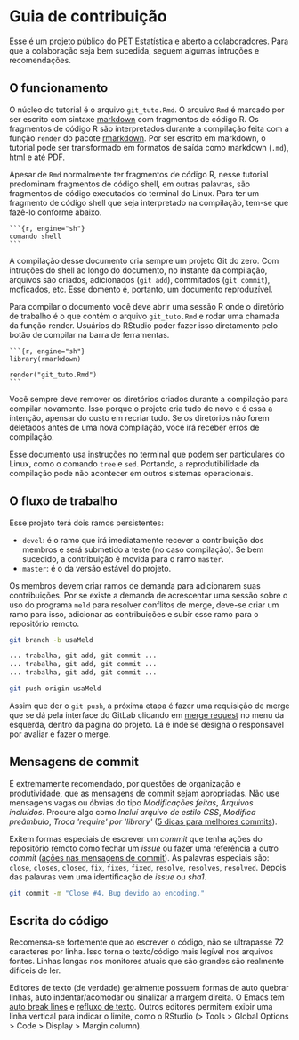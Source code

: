 Guia de contribuição
====================

Esse é um projeto público do PET Estatística e aberto a
colaboradores. Para que a colaboração seja bem sucedida, seguem algumas
intruções e recomendações.

## O funcionamento

O núcleo do tutorial é o arquivo `git_tuto.Rmd`. O arquivo `Rmd` é
marcado por ser escrito com sintaxe [markdown][] com fragmentos de
código R. Os fragmentos de código R são interpretados durante a
compilação feita com a função `render` do pacote [rmarkdown][]. Por ser
escrito em markdown, o tutorial pode ser transformado em formatos de
saída como markdown (`.md`), html e até PDF.

Apesar de `Rmd` normalmente ter fragmentos de código R, nesse tutorial
predominam fragmentos de código shell, em outras palavras, são
fragmentos de código executados do terminal do Linux. Para ter um
fragmento de código shell que seja interpretado na compilação, tem-se
que fazê-lo conforme abaixo.

    ```{r, engine="sh"}
    comando shell
    ```

A compilação desse documento cria sempre um projeto Git do zero. Com
intruções do shell ao longo do documento, no instante da compilação,
arquivos são criados, adicionados (`git add`), commitados (`git
commit`), moficados, etc. Esse domento é, portanto, um documento
reproduzível.

Para compilar o documento você deve abrir uma sessão R onde o diretório
de trabalho é o que contém o arquivo `git_tuto.Rmd` e rodar uma chamada
da função render. Usuários do RStudio poder fazer isso diretamento pelo
botão de compilar na barra de ferramentas.

    ```{r, engine="sh"}
    library(rmarkdown)

    render("git_tuto.Rmd")
    ```

Você sempre deve remover os diretórios criados durante a compilação para
compilar novamente. Isso porque o projeto cria tudo de novo e é essa a
intenção, apensar do custo em recriar tudo. Se os diretórios não forem
deletados antes de uma nova compilação, você irá receber erros de
compilação.

Esse documento usa instruções no terminal que podem ser particulares do
Linux, como o comando `tree` e `sed`. Portando, a reprodutibilidade da
compilação pode não acontecer em outros sistemas operacionais.

## O fluxo de trabalho

Esse projeto terá dois ramos persistentes:

  * `devel`: é o ramo que irá imediatamente recever a contribuição dos
    membros e será submetido a teste (no caso compilação). Se bem
    sucedido, a contribuição é movida para o ramo `master`.
  * `master`: é o da versão estável do projeto.

Os membros devem criar ramos de demanda para adicionarem suas
contribuições. Por se existe a demanda de acrescentar uma sessão sobre o
uso do programa `meld` para resolver conflitos de merge, deve-se criar
um ramo para isso, adicionar as contribuições e subir esse ramo para o
repositório remoto.

```sh
git branch -b usaMeld

... trabalha, git add, git commit ...
... trabalha, git add, git commit ...
... trabalha, git add, git commit ...

git push origin usaMeld
```

Assim que der o `git push`, a próxima etapa é fazer uma requisição de
merge que se dá pela interface do GitLab clicando em [merge request][]
no menu da esquerda, dentro da página do projeto. Lá é inde se designa o
responsável por avaliar e fazer o merge.

## Mensagens de commit

É extremamente recomendado, por questões de organização e produtividade,
que as mensagens de commit sejam apropriadas. Não use mensagens vagas ou
óbvias do tipo *Modificações feitas*, *Arquivos incluídos*. Procure algo
como *Incluí arquivo de estilo CSS*, *Modifica preâmbulo*, *Troca
'require' por 'library'* ([5 dicas para melhores commits][]).

Exitem formas especiais de escrever um *commit* que tenha ações do
repositório remoto como fechar um *issue* ou fazer uma referência a
outro *commit* ([ações nas mensagens de commit][]). As palavras
especiais são: `close`, `closes`, `closed`, `fix`, `fixes`, `fixed`,
`resolve`, `resolves`, `resolved`. Depois das palavras vem uma
identificação de *issue* ou *sha1*.

```sh
git commit -m "Close #4. Bug devido ao encoding."
```

## Escrita do código

Recomensa-se fortemente que ao escrever o código, não se ultrapasse 72
caracteres por linha. Isso torna o texto/código mais legível nos
arquivos fontes. Linhas longas nos monitores atuais que são grandes são
realmente difíceis de ler.

Editores de texto (de verdade) geralmente possuem formas de auto quebrar
linhas, auto indentar/acomodar ou sinalizar a margem direita. O Emacs
tem [auto break lines][] e [refluxo de texto][]. Outros editores
permitem exibir uma linha vertical para indicar o limite, como o RStudio
(> Tools > Global Options > Code > Display > Margin column).

[markdown]: http://br-mac.org/2013/09/o-que-e-markdown.html
[rmarkdown]: http://rmarkdown.rstudio.com/
[merge request]: https://gitlab.c3sl.ufpr.br/pet-estatistica/git-tutorial/merge_requests
[ações nas mensagens de commit]: https://help.github.com/articles/closing-issues-via-commit-messages/
[5 dicas para melhores commits]: https://robots.thoughtbot.com/5-useful-tips-for-a-better-commit-message
[auto break lines]: http://emacswiki.org/emacs/LineWrap
[refluxo de texto]: http://www.emacswiki.org/emacs/FillParagraph
